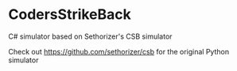 # CodersStrikeBack
C# simulator based on Sethorizer's CSB simulator

Check out https://github.com/sethorizer/csb for the original Python simulator
